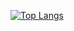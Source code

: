 [![Top Langs](https://github-readme-stats.vercel.app/api/top-langs/?username=MAACJR032&layout=compact)](https://github.com/MAACJR032/github-readme-stats&layout=compact)
